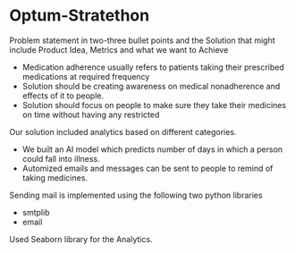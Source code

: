 # Optum-Stratethon

Problem statement in two-three bullet points and the Solution that might include Product Idea, Metrics and what we want to Achieve
* Medication adherence usually refers to patients taking their prescribed medications at required frequency
* Solution should be creating awareness on medical nonadherence and effects of it to people.
* Solution should focus on people to make sure they take their medicines on time without having any restricted


Our solution included analytics based on different categories.
* We built an AI model which predicts number of days in which a person could fall into illness.
* Automized emails and messages can be sent to people to remind of taking medicines.

Sending mail is implemented using the following two python libraries 
* smtplib
* email 

Used Seaborn library for the Analytics.
